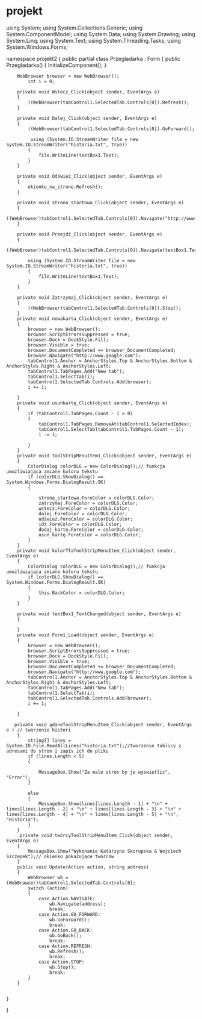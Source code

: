 # projekt
using System;
using System.Collections.Generic;
using System.ComponentModel;
using System.Data;
using System.Drawing;
using System.Linq;
using System.Text;
using System.Threading.Tasks;
using System.Windows.Forms;

namespace projekt2
{
    public partial class Przegladarka : Form
    {
        public Przegladarka()
        {
            InitializeComponent();
        }
        
        WebBrowser browser = new WebBrowser();
            int i = 0;

        private void Wstecz_Click(object sender, EventArgs e)
        {
            ((WebBrowser)tabControl1.SelectedTab.Controls[0]).Refresh();
        }

        private void Dalej_Click(object sender, EventArgs e)
        {
            ((WebBrowser)tabControl1.SelectedTab.Controls[0]).GoForward();
            
             using (System.IO.StreamWriter file = new System.IO.StreamWriter("historia.txt", true))
            {
                file.WriteLine(textBox1.Text);
            }
        }

        private void Odśwież_Click(object sender, EventArgs e)
        {
            okienko_na_strone.Refresh();
        }

        private void strona_startowa_Click(object sender, EventArgs e)
        {
             ((WebBrowser)tabControl1.SelectedTab.Controls[0]).Navigate("http://www.google.com");
        }

        private void Przejdź_Click(object sender, EventArgs e)
        {
            ((WebBrowser)tabControl1.SelectedTab.Controls[0]).Navigate(textBox1.Text);
            
            using (System.IO.StreamWriter file = new System.IO.StreamWriter("historia.txt", true))
            {
                file.WriteLine(textBox1.Text);
            }
        }

        private void Zatrzymaj_Click(object sender, EventArgs e)
        {
            ((WebBrowser)tabControl1.SelectedTab.Controls[0]).Stop();
        }
        private void nowakarta_Click(object sender, EventArgs e) 
        {
            browser = new WebBrowser();
            browser.ScriptErrorsSuppressed = true;
            browser.Dock = DockStyle.Fill;
            browser.Visible = true;
            browser.DocumentCompleted += browser_DocumentCompleted;
            browser.Navigate("http://www.google.com");
            tabControl1.Anchor = AnchorStyles.Top & AnchorStyles.Bottom & AnchorStyles.Right & AnchorStyles.Left;
            tabControl1.TabPages.Add("New tab");
            tabControl1.SelectTab(i);
            tabControl1.SelectedTab.Controls.Add(browser);
            i += 1;

        }
        private void usuńkartę_Click(object sender, EventArgs e)
        {
            if (tabControl1.TabPages.Count - 1 > 0) 
            {
                tabControl1.TabPages.RemoveAt(tabControl1.SelectedIndex);
                tabControl1.SelectTab(tabControl1.TabPages.Count - 1);
                i -= 1; 

            }
        }
        private void toolStripMenuItem1_Click(object sender, EventArgs e)
        {
            ColorDialog colorDLG = new ColorDialog();// funkcja umożliwiająca zmiane koloru tekstu
            if (colorDLG.ShowDialog() == System.Windows.Forms.DialogResult.OK) 
            {

                strona_startowa.ForeColor = colorDLG.Color;
                zatrzymaj.ForeColor = colorDLG.Color;
                wstecz.ForeColor = colorDLG.Color;
                dalej.ForeColor = colorDLG.Color;
                odśwież.ForeColor = colorDLG.Color;
                idź.ForeColor = colorDLG.Color;
                dodaj_kartę.ForeColor = colorDLG.Color;
                usuń_kartę.ForeColor = colorDLG.Color;
            }
        }
        private void kolorTłaToolStripMenuItem_Click(object sender, EventArgs e)
        {
            ColorDialog colorDLG = new ColorDialog();// funkcja umożliwiająca zmiane koloru tekstu
            if (colorDLG.ShowDialog() == System.Windows.Forms.DialogResult.OK)
            {
                this.BackColor = colorDLG.Color;
            }
        }

        private void textBox1_TextChanged(object sender, EventArgs e)
        {

        }
        private void Form1_Load(object sender, EventArgs e)
        {
            browser = new WebBrowser();
            browser.ScriptErrorsSuppressed = true;
            browser.Dock = DockStyle.Fill;
            browser.Visible = true;
            browser.DocumentCompleted += browser_DocumentCompleted;
            browser.Navigate("http://www.google.com");
            tabControl1.Anchor = AnchorStyles.Top & AnchorStyles.Bottom & AnchorStyles.Right & AnchorStyles.Left;
            tabControl1.TabPages.Add("New tab");
            tabControl1.SelectTab(i);
            tabControl1.SelectedTab.Controls.Add(browser);
            i += 1;

        }

       private void ądaneToolStripMenuItem_Click(object sender, EventArgs e ) // tworzenie histori
        {
            string[] lines = System.IO.File.ReadAllLines("historia.txt");//tworzenie tablicy z adresami do stron i zapis ich do pliku
            if (lines.Length < 5)
            {

                MessageBox.Show("Za malo stron by je wyswietlic", "Error");
            }

            else
            {
                MessageBox.Show(lines[lines.Length - 1] + "\n" + lines[lines.Length - 2] + "\n" + lines[lines.Length - 3] + "\n" + lines[lines.Length - 4] + "\n" + lines[lines.Length - 5] + "\n", "Historia");
            }
        }
         private void twórcyToolStripMenuItem_Click(object sender, EventArgs e)
        {
            MessageBox.Show("Wykonanie Katarzyna Skorupska & Wojciech Szczepek");// okienko pokazujące twórców
        }
        public void Update(Action action, string address)
        {
            WebBrowser wb = (WebBrowser)tabControl1.SelectedTab.Controls[0];
            switch (action)
            {
                case Action.NAVIGATE:
                    wb.Navigate(address);
                    break;
                case Action.GO_FORWARD:
                    wb.GoForward();
                    break;
                case Action.GO_BACK:
                    wb.GoBack();
                    break;
                case Action.REFRESH:
                    wb.Refresh();
                    break;
                case Action.STOP:
                    wb.Stop();
                    break;
            }
        }
        
        
    }
}
